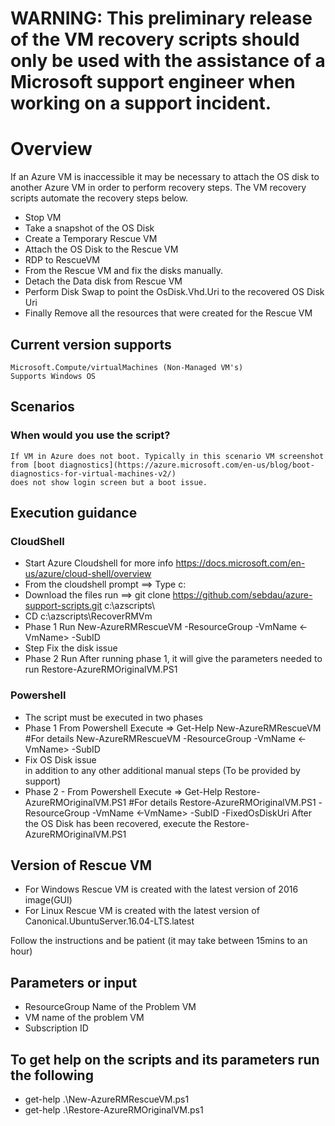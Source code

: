 # WARNING: This preliminary release of the VM recovery scripts should only be used with the assistance of a Microsoft support engineer when working on a support incident.

# Overview
If an Azure VM is inaccessible it may be necessary to attach the OS disk to another Azure VM in order to perform recovery steps. The VM recovery scripts automate the recovery steps below.

- Stop VM
- Take a snapshot of the OS Disk
- Create a Temporary Rescue VM
- Attach the OS Disk to the Rescue VM
- RDP to RescueVM
- From the Rescue VM and fix the disks manually.
- Detach the Data disk from Rescue VM
- Perform Disk Swap to point the OsDisk.Vhd.Uri to the recovered OS Disk Uri
- Finally Remove all the resources that were created for the Rescue VM

## Current version supports 
    Microsoft.Compute/virtualMachines (Non-Managed VM's)
    Supports Windows OS

## Scenarios

###  When would you use the script?
    If VM in Azure does not boot. Typically in this scenario VM screenshot from [boot diagnostics](https://azure.microsoft.com/en-us/blog/boot-diagnostics-for-virtual-machines-v2/) 
    does not show login screen but a boot issue.

## Execution guidance
### CloudShell
- Start Azure Cloudshell for more info https://docs.microsoft.com/en-us/azure/cloud-shell/overview
- From the cloudshell prompt ==> Type c:
- Download the files run ==>  git clone https://github.com/sebdau/azure-support-scripts.git c:\azscripts\
- CD c:\azscripts\RecoverRMVm
- Phase 1 Run New-AzureRMRescueVM -ResourceGroup <ResourceGroup> -VmName <-VmName> -SubID <SUBID> 
- Step Fix the disk issue
- Phase 2 Run After running phase 1, it will give the parameters needed to run Restore-AzureRMOriginalVM.PS1


### Powershell
- The script must be executed in two phases
- Phase 1  From Powershell Execute => Get-Help New-AzureRMRescueVM #For details
            New-AzureRMRescueVM -ResourceGroup <ResourceGroup> -VmName <-VmName> -SubID <SUBID>
- Fix OS Disk issue            
            in addition to any other additional manual steps (To be provided by support)
- Phase 2 - From Powershell Execute =>  Get-Help Restore-AzureRMOriginalVM.PS1 #For details
            Restore-AzureRMOriginalVM.PS1  -ResourceGroup <ResourceGroup> -VmName <-VmName> -SubID <SUBID> -FixedOsDiskUri <FixedOsDiskUri-This will be provided in the console output plus Log after executing first step>
            After the OS Disk has been recovered, execute the Restore-AzureRMOriginalVM.PS1
## Version of Rescue VM
- For Windows Rescue VM is created with the latest version of 2016 image(GUI)
- For Linux   Rescue VM is created with the latest version of Canonical.UbuntuServer.16.04-LTS.latest

Follow the instructions and be patient (it may take between 15mins to an hour)

## Parameters or input
- ResourceGroup Name of the Problem VM
- VM name of the problem VM
- Subscription ID

## To get help on the scripts and its parameters run the following
- get-help .\New-AzureRMRescueVM.ps1
- get-help .\Restore-AzureRMOriginalVM.ps1

